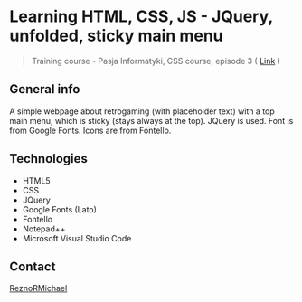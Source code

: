 # Learning HTML, CSS, JS - JQuery, unfolded, sticky main menu
> Training course - Pasja Informatyki, CSS course, episode 3 ( [Link](https://www.youtube.com/watch?v=vd_GnTBzJ4U) )

## General info
A simple webpage about retrogaming (with placeholder text) with a top main menu, which is sticky (stays always at the top). JQuery is used. Font is from Google Fonts. Icons are from Fontello.

## Technologies
* HTML5
* CSS
* JQuery
* Google Fonts (Lato)
* Fontello
* Notepad++
* Microsoft Visual Studio Code

## Contact
[ReznoRMichael](https://github.com/ReznoRMichael)